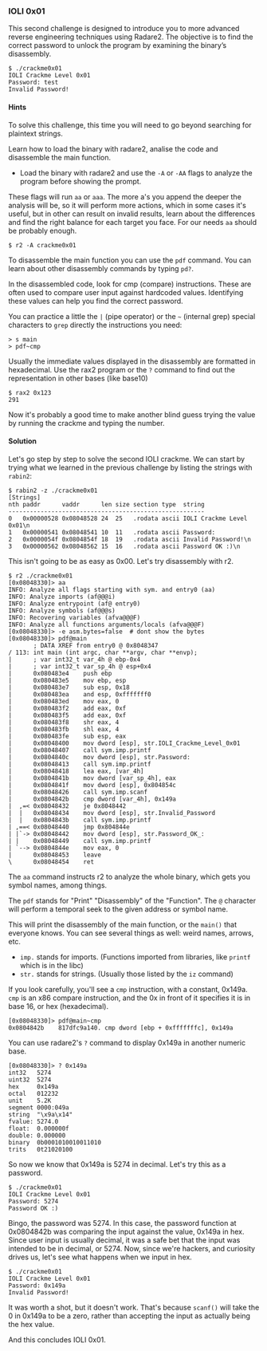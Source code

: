 ### IOLI 0x01

This second challenge is designed to introduce you to more advanced reverse engineering techniques using Radare2. The objective is to find the correct password to unlock the program by examining the binary’s disassembly.

```
$ ./crackme0x01
IOLI Crackme Level 0x01
Password: test
Invalid Password!
```

#### Hints

To solve this challenge, this time you will need to go beyond searching for plaintext strings.

Learn how to load the binary with radare2, analise the code and disassemble the main function.

* Load the binary with radare2 and use the `-A` or `-AA` flags to analyze the program before showing the prompt.

These flags will run `aa` or `aaa`. The more a's you append the deeper the analysis will be, so it will perform more actions, which in some cases it's useful, but in other can result on invalid results, learn about the differences and find the right balance for each target you face. For our needs `aa` should be probably enough.

```console
$ r2 -A crackme0x01
```

To disassemble the main function you can use the `pdf` command. You can learn about other disassembly commands by typing `pd?`.

In the disassembled code, look for cmp (compare) instructions. These are often used to compare user input against hardcoded values. Identifying these values can help you find the correct password.

You can practice a little the `|` (pipe operator) or the `~` (internal grep) special characters to `grep` directly the instructions you need:

```console
> s main
> pdf~cmp
```

Usually the immediate values displayed in the disassembly are formatted in hexadecimal. Use the rax2 program or the `?` command to find out the representation in other bases (like base10)

```console
$ rax2 0x123
291
```

Now it's probably a good time to make another blind guess trying the value by running the crackme and typing the number.

#### Solution

Let's go step by step to solve the second IOLI crackme. We can start by trying what we learned in the previous challenge by listing the strings with `rabin2`:

```
$ rabin2 -z ./crackme0x01
[Strings]
nth paddr      vaddr      len size section type  string
-------------------------------------------------------
0   0x00000528 0x08048528 24  25   .rodata ascii IOLI Crackme Level 0x01\n
1   0x00000541 0x08048541 10  11   .rodata ascii Password: 
2   0x0000054f 0x0804854f 18  19   .rodata ascii Invalid Password!\n
3   0x00000562 0x08048562 15  16   .rodata ascii Password OK :)\n
```

This isn't going to be as easy as 0x00. Let's try disassembly with r2.

```
$ r2 ./crackme0x01 
[0x08048330]> aa
INFO: Analyze all flags starting with sym. and entry0 (aa)
INFO: Analyze imports (af@@@i)
INFO: Analyze entrypoint (af@ entry0)
INFO: Analyze symbols (af@@@s)
INFO: Recovering variables (afva@@@F)
INFO: Analyze all functions arguments/locals (afva@@@F)
[0x08048330]> -e asm.bytes=false  # dont show the bytes
[0x08048330]> pdf@main
       ; DATA XREF from entry0 @ 0x8048347
/ 113: int main (int argc, char **argv, char **envp);
|      ; var int32_t var_4h @ ebp-0x4
|      ; var int32_t var_sp_4h @ esp+0x4
|      0x080483e4    push ebp
|      0x080483e5    mov ebp, esp
|      0x080483e7    sub esp, 0x18
|      0x080483ea    and esp, 0xfffffff0
|      0x080483ed    mov eax, 0
|      0x080483f2    add eax, 0xf
|      0x080483f5    add eax, 0xf
|      0x080483f8    shr eax, 4
|      0x080483fb    shl eax, 4
|      0x080483fe    sub esp, eax
|      0x08048400    mov dword [esp], str.IOLI_Crackme_Level_0x01
|      0x08048407    call sym.imp.printf
|      0x0804840c    mov dword [esp], str.Password:
|      0x08048413    call sym.imp.printf
|      0x08048418    lea eax, [var_4h]
|      0x0804841b    mov dword [var_sp_4h], eax
|      0x0804841f    mov dword [esp], 0x804854c
|      0x08048426    call sym.imp.scanf
|      0x0804842b    cmp dword [var_4h], 0x149a
|  ,=< 0x08048432    je 0x8048442
|  |   0x08048434    mov dword [esp], str.Invalid_Password
|  |   0x0804843b    call sym.imp.printf
| ,==< 0x08048440    jmp 0x804844e
| |`-> 0x08048442    mov dword [esp], str.Password_OK_:
| |    0x08048449    call sym.imp.printf
| `--> 0x0804844e    mov eax, 0
|      0x08048453    leave
\      0x08048454    ret
```

The `aa` command instructs r2 to analyze the whole binary, which gets you symbol names, among things.

The `pdf` stands for "Print" "Disassembly" of the "Function". The `@` character will perform a temporal seek to the given address or symbol name.

This will print the disassembly of the main function, or the `main()` that everyone knows. You can see several things as well: weird names, arrows, etc.

* `imp.` stands for imports. (Functions imported from libraries, like `printf` which is in the libc)
* `str.` stands for strings. (Usually those listed by the `iz` command)

If you look carefully, you'll see a `cmp` instruction, with a constant, 0x149a. `cmp` is an x86 compare instruction, and the 0x in front of it specifies it is in base 16, or hex (hexadecimal).

```
[0x08048330]> pdf@main~cmp
0x0804842b    817dfc9a140. cmp dword [ebp + 0xfffffffc], 0x149a
```

You can use radare2's `?` command to display 0x149a in another numeric base.

```
[0x08048330]> ? 0x149a
int32   5274
uint32  5274
hex     0x149a
octal   012232
unit    5.2K
segment 0000:049a
string  "\x9a\x14"
fvalue: 5274.0
float:  0.000000f
double: 0.000000
binary  0b0001010010011010
trits   0t21020100
```

So now we know that 0x149a is 5274 in decimal. Let's try this as a password.

```
$ ./crackme0x01
IOLI Crackme Level 0x01
Password: 5274
Password OK :)
```

Bingo, the password was 5274. In this case, the password function at 0x0804842b was comparing the input against the value, 0x149a in hex. Since user input is usually decimal, it was a safe bet that the input was intended to be in decimal, or 5274. Now, since we're hackers, and curiosity drives us, let's see what happens when we input in hex.

```
$ ./crackme0x01
IOLI Crackme Level 0x01
Password: 0x149a
Invalid Password!
```

It was worth a shot, but it doesn't work. That's because `scanf()` will take the 0 in 0x149a to be a zero, rather than accepting the input as actually being the hex value.

And this concludes IOLI 0x01.
